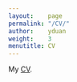 ```yaml
---
layout:    page
permalink: "/CV/"
author:    yduan
weight:    3
menutitle: CV
---
```


My [CV](/assets/cv-YunyanDuan.pdf).
